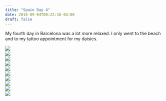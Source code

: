 ```yaml
---
title: "Spain Day 4"
date: 2018-09-04T00:22:16-04:00
draft: false
---
```

<link href="/styles/common.css" rel="stylesheet">

<div class="content-shadow-container center-title-container">
    <p>My fourth day in Barcelona was a lot more relaxed. I only went to the beach and to my tattoo appointment for my daisies.</p>
</div>

<div class="content-shadow-container">
    <a href="https://imagizer.imageshack.com/v2/640x480q90/923/m4TrWn.jpg" target="_blank">
        <img src="https://imagizer.imageshack.com/v2/640x480q90/923/m4TrWn.jpg"/>
    </a>
</div>

<div class="content-shadow-container">
    <a href="https://imagizer.imageshack.com/v2/640x480q90/922/4T3qw6.jpg" target="_blank">
        <img src="https://imagizer.imageshack.com/v2/640x480q90/922/4T3qw6.jpg"/>
    </a>
</div>

<div class="content-shadow-container">
    <a href="https://imagizer.imageshack.com/v2/640x480q90/921/ApOAKJ.jpg" target="_blank">
        <img src="https://imagizer.imageshack.com/v2/640x480q90/921/ApOAKJ.jpg"/>
    </a>
</div>

<div class="content-shadow-container">
    <a href="https://imagizer.imageshack.com/v2/640x480q90/922/HNWbKJ.jpg" target="_blank">
        <img src="https://imagizer.imageshack.com/v2/640x480q90/922/HNWbKJ.jpg"/>
    </a>
</div>

<div class="content-shadow-container">
    <a href="https://imagizer.imageshack.com/v2/640x480q90/924/sKHPnH.jpg" target="_blank">
        <img src="https://imagizer.imageshack.com/v2/640x480q90/924/sKHPnH.jpg"/>
    </a>
</div>

<div class="content-shadow-container">
    <a href="https://imagizer.imageshack.com/v2/640x480q90/921/8Kjwuy.jpg" target="_blank">
        <img src="https://imagizer.imageshack.com/v2/640x480q90/921/8Kjwuy.jpg"/>
    </a>
</div>

<div class="content-shadow-container">
    <a href="https://imagizer.imageshack.com/v2/640x480q90/922/fn9R39.jpg" target="_blank">
        <img src="https://imagizer.imageshack.com/v2/640x480q90/922/fn9R39.jpg"/>
    </a>
</div>

<div class="content-long-shadow-container">
    <a href="https://imagizer.imageshack.com/v2/640x480q90/921/5hyKg3.jpg" target="_blank">
        <img src="https://imagizer.imageshack.com/v2/640x480q90/921/5hyKg3.jpg"/>
    </a>
</div>

<div class="content-shadow-container">
    <a href="https://imagizer.imageshack.com/v2/640x480q90/922/OeVksS.jpg" target="_blank">
        <img src="https://imagizer.imageshack.com/v2/640x480q90/922/OeVksS.jpg"/>
    </a>
</div>

<div class="content-shadow-container">
    <a href="https://imagizer.imageshack.com/v2/640x480q90/922/d1ysYy.jpg" target="_blank">
        <img src="https://imagizer.imageshack.com/v2/640x480q90/922/d1ysYy.jpg"/>
    </a>
</div>
